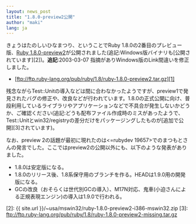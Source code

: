 ```yaml
---
layout: news_post
title: "1.8.0-preview2公開"
author: "maki"
lang: ja
---
```


きょうはたのしいひなまつり、ということでRuby 1.8.0の2番目のプレビュー版、[Ruby
1.8.0-preview2][1]が公開されました(追記:Windows版バイナリも[公開されています][2])。**追記**\:2003-03-07
指摘がありWindows版のLink間違いを修正しました。

* [ftp://ftp.ruby-lang.org/pub/ruby/1.8/ruby-1.8.0-preview2.tar.gz][1]

残念ながらTest::Unitの導入などは間に合わなかったようですが、preview1で発見されたバグの修正や、改良などが行われています。1.8.0の正式公開に向け、普段利用しているライブラリやアプリケーションなどで不具合が発生しないかどうか、ご確認ください(追記:どうも配布ファイル作成時のミスがあったようで、Test::Unitとwin32/registryの差分だけをパッケージングしたものが[追加で公開][3]されています)。

なお、preview 2の話題が最初に現れたのは&lt;<span>=rubydev
19657</span>&gt;でのまつもとさんの発言でした。ここではpreview2の公開以外にも、以下のような発表がありました。

* 1\.8.0は安定版になる。
* 1\.8.0のリリース後、1.8系保守用のブランチを作る。HEADは1.9.0用の開発版になる。
* GCの改良（おそらくは世代別GCの導入）、M17N対応、鬼車(小迫さんによる正規表現エンジン)の導入は1.9.0で行われる。



[1]: ftp://ftp.ruby-lang.org/pub/ruby/1.8/ruby-1.8.0-preview2.tar.gz
[2]: {{ site.url }}/~usa/mswin32/ruby-1.8.0-preview2-i386-mswin32.zip
[3]: ftp://ftp.ruby-lang.org/pub/ruby/1.8/ruby-1.8.0-preview2-missing.tar.gz
